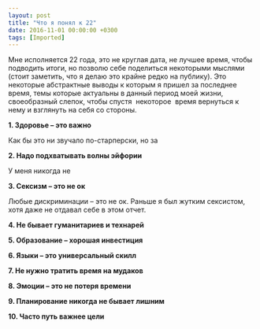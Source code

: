 ```yaml
---
layout: post
title: "Что я понял к 22"
date: 2016-11-01 00:00:00 +0300
tags: [Imported]
---
```


Мне исполняется 22 года, это не круглая дата, не лучшее время, чтобы подводить итоги, но позволю себе поделиться некоторыми мыслями (стоит заметить, что я делаю это крайне редко на публику). Это некоторые абстрактные выводы к которым я пришел за последнее время, темы которые актуальны в данный период моей жизни, своеобразный слепок, чтобы спустя  некоторое  время вернуться к нему и взглянуть на себя со стороны.

**1\. Здоровье – это важно**

Как бы это ни звучало по-старперски, но за

**2\. Надо подхватывать волны эйфории**

У меня никогда не

**3\. Сексизм – это не ок**

Любые дискриминации – это не ок. Раньше я был жутким сексистом, хотя даже не отдавал себе в этом отчет.

**4\. Не бывает гуманитариев и технарей**

**5\. Образование – хорошая инвестиция**

**6\. Языки – это универсальный скилл**

**7\. Не нужно тратить время на мудаков**

**8\. Эмоции – это не потеря времени**

**9\. Планирование никогда не бывает лишним**

**10\. Часто путь важнее цели**